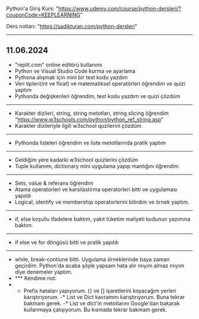Python'a Giriş
Kurs: "https://www.udemy.com/course/python-dersleri/?couponCode=KEEPLEARNING"

Ders notları: "https://sadikturan.com/python-dersleri"

------------------------------------------------------------------------------------------------------------------------------------------------------------------------------------------------------------------------
11.06.2024
------------------------------------------------------------------------------------------------------------------------------------------------------------------------------------------------------------------------
- "replit.com" online editörü kullanımı
- Python ve Visual Studio Code kurma ve ayarlama
- Pythona alışmak için mini bir test kodu yazdım 
- Veri tipleri(int ve float) ve matematiksel operatörleri öğrendim ve quizi yaptım 
- Pythonda değişkenleri öğrendim, test kodu yazdım ve quizi çözdüm 
-----
- Karakter dizileri, string, string metotları, string slicing öğrendim "https://www.w3schools.com/python/python_ref_string.asp"
- Karakter dizileriyle ilgili w3school quzilerini çözdüm.
------
- Pythonda listeleri öğrendim ve liste metotlarında pratik yaptım
------
- Geldiğim yere kadarki w3school quizlerini çözdüm
- Tuple kullanımı, dictionary mini uygulama yapıp mantığını öğrendim
------
- Sets, value & referans öğrendim
- Atama operatorleri ve karsilastirma operatorleri bitti ve uygulaması yapıldı
- Logical, identify ve membership operatorlerini bitirdim ve örnek yaptım.
------
- if, else koşullu ifadelere baktım, yakıt tüketim maliyeti kodunun yazımına baktım. 
-------
- if else ve for döngüsü bitti ve pratik yapıldı
-------
- while, break-contiune bitti. Uygulama örneklerinde baya zaman geçirdim. Python'da acaba şöyle yapsam hata alır mıyım almaz mıyım diye denemeler yaptım.
- *** Kendime not:
- * Prefix hataları yapıyorum. {} ve [] işaretlerini koyacağım yerleri karıştırıyorum. 
-* List ve Dict kavramını karıştırıyorum. Buna tekrar bakmam gerek.
-* List ve dict'in metotlarını Google'dan bakarak kullanmaya çalışıyorum. Bu kısmada tekrar bakmam gerek.
